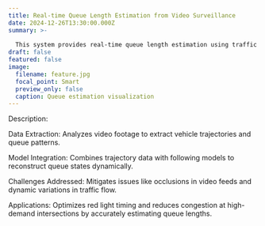 ```yaml
---
title: Real-time Queue Length Estimation from Video Surveillance
date: 2024-12-26T13:30:00.000Z
summary: >-
  
  This system provides real-time queue length estimation using traffic video analysis, improving signal timing and congestion assessments.
draft: false
featured: false
image:
  filename: feature.jpg
  focal_point: Smart
  preview_only: false
  caption: Queue estimation visualization
---
```

Description:

Data Extraction: Analyzes video footage to extract vehicle trajectories and queue patterns.

Model Integration: Combines trajectory data with following models to reconstruct queue states dynamically.

Challenges Addressed: Mitigates issues like occlusions in video feeds and dynamic variations in traffic flow.

Applications: Optimizes red light timing and reduces congestion at high-demand intersections by accurately estimating queue lengths.
